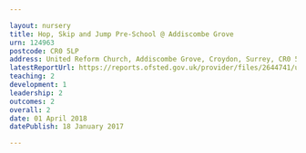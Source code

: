 ```yaml
---

layout: nursery
title: Hop, Skip and Jump Pre-School @ Addiscombe Grove
urn: 124963
postcode: CR0 5LP
address: United Reform Church, Addiscombe Grove, Croydon, Surrey, CR0 5LP
latestReportUrl: https://reports.ofsted.gov.uk/provider/files/2644741/urn/124963.pdf
teaching: 2
development: 1
leadership: 2
outcomes: 2
overall: 2
date: 01 April 2018 
datePublish: 18 January 2017

---
```

